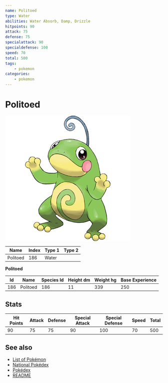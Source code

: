 ```yaml
---
name: Politoed
type: Water
abilities: Water Absorb, Damp, Drizzle
hitpoints: 90
attack: 75
defense: 75
specialattack: 90
specialdefense: 100
speed: 70
total: 500
tags:
    - pokemon
categories:
    - pokemon
---
```


# Politoed


![Politoed](images/186.png)

| **Name** | **Index** | **Type 1** | **Type 2** |
|----|----|----|----|
| Politoed | 186 | Water  |  |

**Politoed** 




| **Id** | **Name** | **Species Id** | **Height dm** | **Weight hg** | **Base Experience** |
|--------|----------|----------------|------------|------------|---------------------|
| 186 | Politoed | 186 | 11 | 339 | 250 |



## Stats

| **Hit Points** | **Attack** | **Defense** | **Special Attack** | **Special Defense** | **Speed** | **Total** |
|----------------|------------|-------------|--------------------|---------------------|-----------|-----------|
| 90 | 75 | 75 | 90 | 100 | 70 | 500 |

## See also

- [List of Pokémon](../pokemon.md)
- [National Pokédex](../national_pokedex.md)
- [Pokédex](../pokedex.md)
- [README](../README.md)
